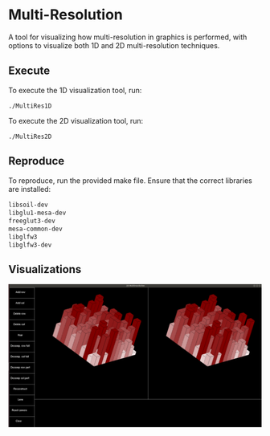 # Multi-Resolution
A tool for visualizing how multi-resolution in graphics is performed, with options to visualize both 1D and 2D multi-resolution techniques.

## Execute
To execute the 1D visualization tool, run:
```
./MultiRes1D
```

To execute the 2D visualization tool, run:
```
./MultiRes2D
```

## Reproduce
To reproduce, run the provided make file. Ensure that the correct libraries are installed:
```
libsoil-dev
libglu1-mesa-dev
freeglut3-dev
mesa-common-dev
libglfw3
libglfw3-dev
```

## Visualizations
![2D Visualization Tool](https://github.com/marco-grond/Visualization/blob/main/Visualize_MultiResolution/images/exampleOut.gif)
